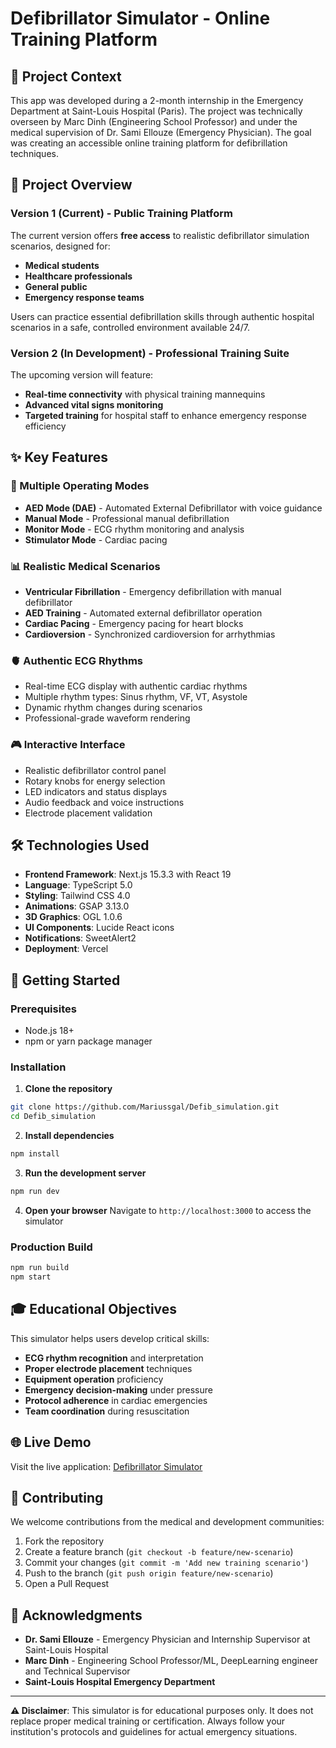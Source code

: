 # Defibrillator Simulator - Online Training Platform


## 🏥 Project Context

This app was developed during a 2-month internship in the Emergency Department at Saint-Louis Hospital (Paris). The project was technically overseen by Marc Dinh (Engineering School Professor) and under the medical supervision of Dr. Sami Ellouze (Emergency Physician). The goal was creating an accessible online training platform for defibrillation techniques.

## 🎯 Project Overview

### Version 1 (Current) - Public Training Platform
The current version offers **free access** to realistic defibrillator simulation scenarios, designed for:
- **Medical students**
- **Healthcare professionals** 
- **General public**
- **Emergency response teams**

Users can practice essential defibrillation skills through authentic hospital scenarios in a safe, controlled environment available 24/7.

### Version 2 (In Development) - Professional Training Suite
The upcoming version will feature:
- **Real-time connectivity** with physical training mannequins
- **Advanced vital signs monitoring**
- **Targeted training** for hospital staff to enhance emergency response efficiency

## ✨ Key Features

### 🔄 Multiple Operating Modes
- **AED Mode (DAE)** - Automated External Defibrillator with voice guidance
- **Manual Mode** - Professional manual defibrillation
- **Monitor Mode** - ECG rhythm monitoring and analysis
- **Stimulator Mode** - Cardiac pacing 

### 📊 Realistic Medical Scenarios
- **Ventricular Fibrillation** - Emergency defibrillation with manual defibrillator
- **AED Training** - Automated external defibrillator operation
- **Cardiac Pacing** - Emergency pacing for heart blocks
- **Cardioversion** - Synchronized cardioversion for arrhythmias

### 🫀 Authentic ECG Rhythms
- Real-time ECG display with authentic cardiac rhythms
- Multiple rhythm types: Sinus rhythm, VF, VT, Asystole
- Dynamic rhythm changes during scenarios
- Professional-grade waveform rendering

### 🎮 Interactive Interface
- Realistic defibrillator control panel
- Rotary knobs for energy selection
- LED indicators and status displays
- Audio feedback and voice instructions
- Electrode placement validation

## 🛠️ Technologies Used

- **Frontend Framework**: Next.js 15.3.3 with React 19
- **Language**: TypeScript 5.0
- **Styling**: Tailwind CSS 4.0
- **Animations**: GSAP 3.13.0
- **3D Graphics**: OGL 1.0.6
- **UI Components**: Lucide React icons
- **Notifications**: SweetAlert2
- **Deployment**: Vercel

## 🚀 Getting Started

### Prerequisites
- Node.js 18+ 
- npm or yarn package manager

### Installation

1. **Clone the repository**
```bash
git clone https://github.com/Mariussgal/Defib_simulation.git
cd Defib_simulation
```

2. **Install dependencies**
```bash
npm install
```

3. **Run the development server**
```bash
npm run dev
```

4. **Open your browser**
Navigate to `http://localhost:3000` to access the simulator

### Production Build
```bash
npm run build
npm start
```

## 🎓 Educational Objectives

This simulator helps users develop critical skills:
- **ECG rhythm recognition** and interpretation
- **Proper electrode placement** techniques
- **Equipment operation** proficiency
- **Emergency decision-making** under pressure
- **Protocol adherence** in cardiac emergencies
- **Team coordination** during resuscitation

## 🌐 Live Demo

Visit the live application: [Defibrillator Simulator](https://defib-simulation.vercel.app/)

## 🤝 Contributing

We welcome contributions from the medical and development communities:

1. Fork the repository
2. Create a feature branch (`git checkout -b feature/new-scenario`)
3. Commit your changes (`git commit -m 'Add new training scenario'`)
4. Push to the branch (`git push origin feature/new-scenario`)
5. Open a Pull Request


## 🙏 Acknowledgments

- **Dr. Sami Ellouze** - Emergency Physician and Internship Supervisor at Saint-Louis Hospital
- **Marc Dinh** - Engineering School Professor/ML, DeepLearning engineer and Technical Supervisor
- **Saint-Louis Hospital Emergency Department**

---

**⚠️ Disclaimer**: This simulator is for educational purposes only. It does not replace proper medical training or certification. Always follow your institution's protocols and guidelines for actual emergency situations.
